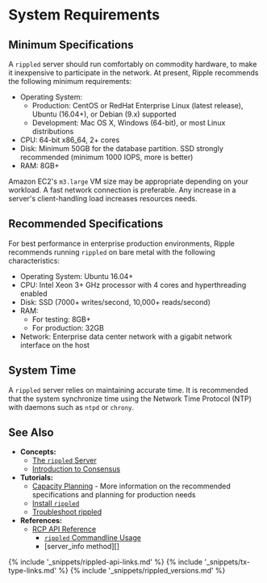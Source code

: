 # System Requirements

## Minimum Specifications

A `rippled` server should run comfortably on commodity hardware, to make it inexpensive to participate in the network. At present, Ripple recommends the following minimum requirements:

- Operating System:
    - Production: CentOS or RedHat Enterprise Linux (latest release), Ubuntu (16.04+), or Debian (9.x) supported
    - Development: Mac OS X, Windows (64-bit), or most Linux distributions
- CPU: 64-bit x86_64, 2+ cores
- Disk: Minimum 50GB for the database partition. SSD strongly recommended (minimum 1000 IOPS, more is better)
- RAM: 8GB+

Amazon EC2's `m3.large` VM size may be appropriate depending on your workload. A fast network connection is preferable. Any increase in a server's client-handling load increases resources needs.


## Recommended Specifications

For best performance in enterprise production environments, Ripple recommends running `rippled` on bare metal with the following characteristics:

- Operating System: Ubuntu 16.04+
- CPU: Intel Xeon 3+ GHz processor with 4 cores and hyperthreading enabled
- Disk: SSD (7000+ writes/second, 10,000+ reads/second)
- RAM:
  	- For testing: 8GB+
  	- For production: 32GB
- Network: Enterprise data center network with a gigabit network interface on the host

## System Time

A `rippled` server relies on maintaining accurate time. It is recommended that the system synchronize time using the Network Time Protocol (NTP) with daemons such as `ntpd` or `chrony`.


## See Also

- **Concepts:**
    - [The `rippled` Server](the-rippled-server.html)
    - [Introduction to Consensus](intro-to-consensus.html)
- **Tutorials:**
    - [Capacity Planning](capacity-planning.html) - More information on the recommended specifications and planning for production needs
    - [Install `rippled`](install-rippled.html)
    - [Troubleshoot rippled](troubleshoot-the-rippled-server.html)
- **References:**
    - [RCP API Reference](rippled-api.html)
        - [`rippled` Commandline Usage](commandline-usage.html)
        - [server_info method][]


<!--{# common link defs #}-->
{% include '_snippets/rippled-api-links.md' %}
{% include '_snippets/tx-type-links.md' %}
{% include '_snippets/rippled_versions.md' %}
